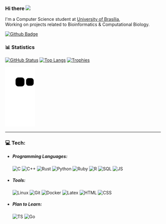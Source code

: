 ### Hi there <img src="https://raw.githubusercontent.com/MartinHeinz/MartinHeinz/master/wave.gif" width="30px">

<!-- ### print('Hello World!') -->

I'm a Computer Science student at [University of Brasília](https://www.unb.br/),</br>
Working on projects related to Bioinformatics & Computational Biology.

[![Github Badge](https://img.shields.io/github/followers/Cardosaum?label=Follow&style=social)](https://github.com/Cardosaum/)

<!--
**Cardosaum/Cardosaum** is a ✨ _special_ ✨ repository because its `README.md` (this file) appears on your GitHub profile.

Here are some ideas to get you started:

- 🔭 I’m currently working on ...
- 🌱 I’m currently learning ...
- 👯 I’m looking to collaborate on ...
- 🤔 I’m looking for help with ...
- 💬 Ask me about ...
- 📫 How to reach me: ...
- 😄 Pronouns: ...
- ⚡ Fun fact: ...
-->

### 📊 Statistics

[![GitHub Status](https://github-readme-stats.vercel.app/api?username=Cardosaum&show_icons=true&theme=material-palenight&count_private=true&include_all_commits=false)](https://github.com/anuraghazra/github-readme-stats)
[![Top Langs](https://github-readme-stats.vercel.app/api/top-langs/?username=Cardosaum&theme=material-palenight&langs_count=10&hide=html,css,scss,javascript,tex,roff&layout=compact)](https://github.com/anuraghazra/github-readme-stats)
[![Trophies](https://github-profile-trophy.vercel.app/?username=cardosaum&theme=dracula)](https://github.com/ryo-ma/github-profile-trophy/tree/61c3f064a1da812b94b49991a79d449032769d85)
<br/>

![Snake animation](https://github.com/Cardosaum/Cardosaum/blob/output/github-contribution-grid-snake.svg)

---

### 💻 Tech:

- ##### Programming Languages:

  ![C](https://img.shields.io/badge/-C-000000?style=flat&logo=c)
  ![C++](https://img.shields.io/badge/-C++-000000?style=flat&logo=c%2B%2B&logoColor=Red)
  ![Rust](https://img.shields.io/badge/-Rust-000000?style=flat&logo=rust)
  ![Python](https://img.shields.io/badge/-Python3-000000?style=flat&logo=Python)
  ![Ruby](https://img.shields.io/badge/-Ruby-000000?style=flat&logo=Ruby)
  ![R](https://img.shields.io/badge/-R-000000?style=flat&logo=R)
  ![SQL](https://img.shields.io/badge/-SQL-000000?style=flat&logo=sqlite)
  ![JS](https://img.shields.io/badge/-JavaScript-000000?style=flat&logo=javascript)
  <!-- ![Java](https://img.shields.io/badge/-Java-000000?style=flat&logo=java) -->

- ##### Tools:

  ![Linux](https://img.shields.io/badge/-Linux-000000?style=material&logo=Linux&logoColor=white)
  ![Git](https://img.shields.io/badge/-Git-000000?style=flat&logo=git)
  ![Docker](https://img.shields.io/badge/-Docker-000000?style=flat&logo=docker)
  ![Latex](https://img.shields.io/badge/-Latex-000000?style=flat&logo=latex)
  ![HTML](https://img.shields.io/badge/-HTML5-000000?style=flat&logo=html5)
  ![CSS](https://img.shields.io/badge/-CSS-000000?style=flat&logo=css3&logoColor=blue)
  <!-- ![MD](https://img.shields.io/badge/-Markdown-000000?style=flat&logo=markdown&logoColor=orange) -->
  <!-- ![NodeJS](https://img.shields.io/badge/-NodeJS-000000?style=flat&logo=node.js) -->
  <!-- ![npm](https://img.shields.io/badge/-NPM-000000?style=flat&logo=npm) -->
  <!-- ![GitHub](https://img.shields.io/badge/-GitHub-000000?style=flat&logo=GitHub) -->
  <!-- ![MongoDB](https://img.shields.io/badge/-MongoDB-000000?style=flat&logo=mongodb) -->

- ##### Plan to Learn:
  ![TS](https://img.shields.io/badge/-TypeScript-000000?style=flat&logo=typescript&logoColor=blue)
  ![Go](https://img.shields.io/badge/-Go-000000?style=flat&logo=Go)
  <!-- ![React](https://img.shields.io/badge/-ReactJS-000000?style=flat&logo=React) -->
  <!-- ![Deno](https://img.shields.io/badge/-Deno-000000?style=flat&logo=deno) -->
  <!-- ![Dart](https://img.shields.io/badge/-Dart-000000?style=flat&logo=Dart) -->
  <!-- ![Flutter](https://img.shields.io/badge/-Flutter-000000?style=flat&logo=Flutter) -->
  <!-- ![Swift](https://img.shields.io/badge/-Swift-000000?style=flat&logo=Swift) -->
